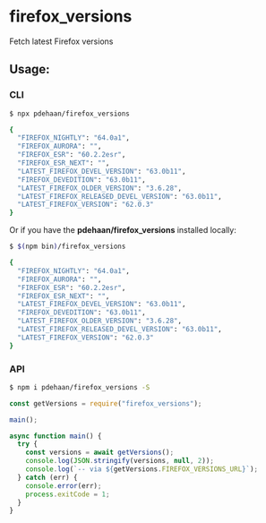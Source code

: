# firefox_versions

Fetch latest Firefox versions

## Usage:

### CLI

```sh
$ npx pdehaan/firefox_versions

{
  "FIREFOX_NIGHTLY": "64.0a1",
  "FIREFOX_AURORA": "",
  "FIREFOX_ESR": "60.2.2esr",
  "FIREFOX_ESR_NEXT": "",
  "LATEST_FIREFOX_DEVEL_VERSION": "63.0b11",
  "FIREFOX_DEVEDITION": "63.0b11",
  "LATEST_FIREFOX_OLDER_VERSION": "3.6.28",
  "LATEST_FIREFOX_RELEASED_DEVEL_VERSION": "63.0b11",
  "LATEST_FIREFOX_VERSION": "62.0.3"
}
```

Or if you have the **pdehaan/firefox_versions** installed locally:

```sh
$ $(npm bin)/firefox_versions

{
  "FIREFOX_NIGHTLY": "64.0a1",
  "FIREFOX_AURORA": "",
  "FIREFOX_ESR": "60.2.2esr",
  "FIREFOX_ESR_NEXT": "",
  "LATEST_FIREFOX_DEVEL_VERSION": "63.0b11",
  "FIREFOX_DEVEDITION": "63.0b11",
  "LATEST_FIREFOX_OLDER_VERSION": "3.6.28",
  "LATEST_FIREFOX_RELEASED_DEVEL_VERSION": "63.0b11",
  "LATEST_FIREFOX_VERSION": "62.0.3"
}
```

### API

```sh
$ npm i pdehaan/firefox_versions -S
```

```js
const getVersions = require("firefox_versions");

main();

async function main() {
  try {
    const versions = await getVersions();
    console.log(JSON.stringify(versions, null, 2));
    console.log(`-- via ${getVersions.FIREFOX_VERSIONS_URL}`);
  } catch (err) {
    console.error(err);
    process.exitCode = 1;
  }
}
```
